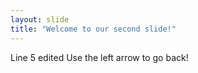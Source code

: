 ```yaml
---
layout: slide
title: "Welcome to our second slide!"
---
```

Line 5 edited
Use the left arrow to go back!